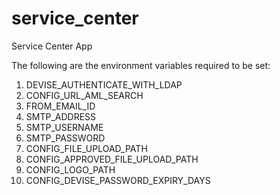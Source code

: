 service_center
==============

Service Center App

The following are the environment variables required to be set:

1. DEVISE_AUTHENTICATE_WITH_LDAP
2. CONFIG_URL_AML_SEARCH
3. FROM_EMAIL_ID 
4. SMTP_ADDRESS 
5. SMTP_USERNAME 
6. SMTP_PASSWORD 
7. CONFIG_FILE_UPLOAD_PATH
8. CONFIG_APPROVED_FILE_UPLOAD_PATH
9. CONFIG_LOGO_PATH
10. CONFIG_DEVISE_PASSWORD_EXPIRY_DAYS